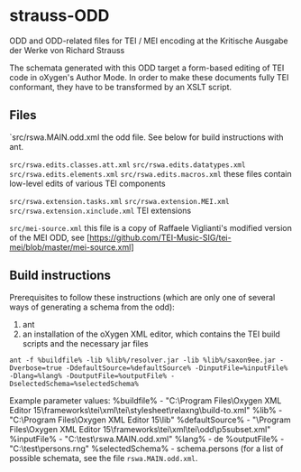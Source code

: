 strauss-ODD
===========

ODD and ODD-related files for TEI / MEI encoding at the Kritische Ausgabe der Werke von Richard Strauss

The schemata generated with this ODD target a form-based editing of TEI code in oXygen's Author Mode. In order to make these documents fully TEI conformant, they have to be transformed by an XSLT script. 
 
Files
-----

`src/rswa.MAIN.odd.xml
the odd file. See below for build instructions with ant. 

`src/rswa.edits.classes.att.xml`
`src/rswa.edits.datatypes.xml`
`src/rswa.edits.elements.xml`
`src/rswa.edits.macros.xml`
these files contain low-level edits of various TEI components 

`src/rswa.extension.tasks.xml` 
`src/rswa.extension.MEI.xml`
`src/rswa.extension.xinclude.xml`
TEI extensions

`src/mei-source.xml`
this file is a copy of Raffaele Viglianti's modified version of the MEI ODD, see [https://github.com/TEI-Music-SIG/tei-mei/blob/master/mei-source.xml]

Build instructions
------------------

Prerequisites to follow these instructions (which are only one of several ways of generating a schema from the odd): 
1) ant 
2) an installation of the oXygen XML editor, which contains the TEI build scripts and the necessary jar files

`ant -f %buildfile% -lib %lib%/resolver.jar -lib %lib%/saxon9ee.jar -Dverbose=true -DdefaultSource=%defaultSource% -DinputFile=%inputFile% -Dlang=%lang% -DoutputFile=%outputFile% -DselectedSchema=%selectedSchema%`

Example parameter values:
%buildfile% - "C:\Program Files\Oxygen XML Editor 15\frameworks\tei\xml\tei\stylesheet\relaxng\build-to.xml"
%lib% - "C:\Program Files\Oxygen XML Editor 15\lib"
%defaultSource% - "\Program Files\Oxygen XML Editor 15\frameworks\tei\xml\tei\odd\p5subset.xml"
%inputFile% - "C:\test\rswa.MAIN.odd.xml"
%lang% - de
%outputFile% - "C:\test\persons.rng"
%selectedSchema% - schema.persons (for a list of possible schemata, see the file `rswa.MAIN.odd.xml`.
